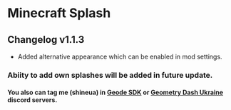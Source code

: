 # Minecraft Splash

## Changelog v1.1.3  

- Added alternative appearance which can be enabled in mod settings.

### Abiity to add own splashes will be added in future update.
#### You also can tag me (shineua) in [Geode SDK](https://discord.com/invite/9e43WMKzhp) or [Geometry Dash Ukraine](https://discord.gg/vKUGgkTsSK) discord servers.
